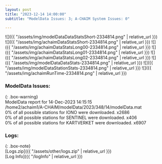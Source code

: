 ```yaml
---
layout: post
title: "2023-12-14 14:00:00"
subtitle: "ModelData Issues: 3; A-CHAIM System Issues: 0"

---
```


![]({{ "/assets/img/modelDataDataStatsShort-2334814.png" | relative_url }})
![]({{ "/assets/img/achaimDataStatsShort-2334814.png" | relative_url }})
![]({{ "/assets/img/achaimDataStatsLong00-2334814.png" | relative_url }})
![]({{ "/assets/img/achaimDataStatsLong01-2334814.png" | relative_url }})
![]({{ "/assets/img/achaimDataStatsLong02-2334814.png" | relative_url }})
![]({{ "/assets/img/modelDataDataStats-2334814.png" | relative_url }})
![]({{ "/assets/img/modelDataStationStats-2334814.png" | relative_url }})
![]({{ "/assets/img/achaimRunTime-2334814.png" | relative_url }})


### ModelData Issues:  
  
{: .box-warning}  
 ModelData report for 14-Dec-2023 14:15:15   
 /home2/achaim1/A-CHAIM/modelData/2023/348/14/modelData.mat   
 0% of all possible stations for IONO were downloaded. x2686   
 0% of all possible stations for SENTINEL were downloaded. x406   
 0% of all possible stations for KARTVERKET were downloaded. x6907   
  


### Logs:  
  
{: .box-note}  
[Logs.zip]({{ "/assets/other/logs.zip" | relative_url }})  
[Log Info]({{ "/logInfo" | relative_url }})  
